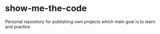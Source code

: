 # show-me-the-code

Personal repository for publishing own projects which main goal is to learn and practice
